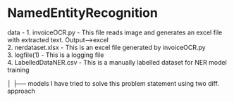 # NamedEntityRecognition

data 
          - 
     1. invoiceOCR.py         - This file reads image and generates an excel file with extracted text.   Output-->excel  
     2. nerdataset.xlsx       - This is an excel file generated by invoiceOCR.py  
     3. logfile(1)            - This is a logging file  
     4. LabelledDataNER.csv   - This is a manually labelled dataset for NER model training  

│   ├── models         I have tried to solve this problem statement using two diff. approach
